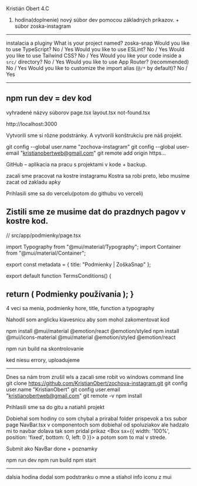 Kristián Obert 4.C

1. hodina(doplnenie)
nový súbor dev pomocou základných príkazov. + súbor zoska-instagram

-------------------------

instalacia a pluginy
What is your project named? zoska-snap
Would you like to use TypeScript? No / Yes
Would you like to use ESLint? No / Yes
Would you like to use Tailwind CSS? No / Yes
Would you like your code inside a `src/` directory? No / Yes
Would you like to use App Router? (recommended) No / Yes
Would you like to customize the import alias (`@/*` by default)? No / Yes

-------------------------
npm run dev = dev kod
-------------------------
vyhradené názvy súborov
page.tsx
layout.tsx
not-found.tsx

http://localhost:3000

Vytvorili sme si rôzne podstránky. A vytvorili konštrukciu pre náš projekt.

git config --global user.name "zochova-instagram"
git config --global user-email "kristianobertweb@gmail.com"
git remote add origin https...

GitHub – aplikacia na pracu s projektami v kode + backup.

zacali sme pracovat na kostre instagramu
Kostra sa robi preto, lebo musime zacat od zakladu apky

Prihlasili sme sa do vercelu(potom do githubu vo verceli)


Zistili sme ze musime dat do prazdnych pagov v kostre kod.
-----------------------------------------------------
// src/app/podmienky/page.tsx


import Typography from "@mui/material/Typography";
import Container from "@mui/material/Container";

export const metadata = { title: "Podmienky | ZoškaSnap" };

export default function TermsConditions() {

  return (
    <Container>
      <Typography> Podmienky používania </Typography>
    </Container>
  );
}
----------------------------------------------------
4 veci sa menia, podmienky hore, title, function a typography


Nahodil som anglicku klavesnicu aby som mohol zakomentovat kod

npm install @mui/material @emotion/react @emotion/styled
npm install @mui/icons-material @mui/material @emotion/styled @emotion/react

npm run build na skontrolovanie

ked niesu errory, uploadujeme

------------------------------------------------------
Dnes sa nám trom zrušil wls a zacali sme robit vo windows command line
git clone https://github.com/KristianObert/zochova-instagram.git
git config user.name "KristianObert"
git config user.email "kristianobertweb@gmail.com"
git remote -v
npm install

Prihlasili sme sa do gitu a natiahli projekt

Dobiehal som hodiny co som chybal a prirabal folder prispevok a txs subor page
NavBar.tsx v componentoch som dobiehal od spoluziakov ale hadzalo mi to navbar dolava tak som pridal prikaz
<Box sx={{ width: '100%', position: 'fixed', bottom: 0, left: 0 }}>
a potom som to mal v strede.

Submit ako NavBar done + poznamky

npm run dev
npm run build
npm start 

---------------------------------
dalsia hodina
dodal som podstranku o mne a stiahol info iconu z mui
